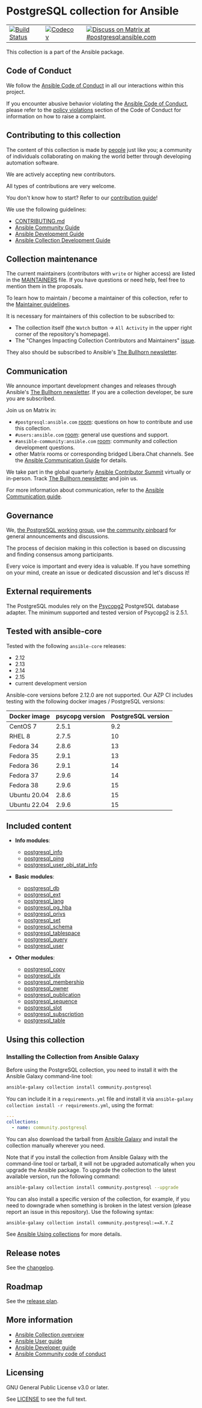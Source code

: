 # PostgreSQL collection for Ansible
| | | | |
|--|--|--|--|
|[![Build Status](https://dev.azure.com/ansible/community.postgres/_apis/build/status/CI?branchName=main)](https://dev.azure.com/ansible/community.postgres/_build?definitionId=28)|[![Codecov](https://img.shields.io/codecov/c/github/ansible-collections/community.postgresql)](https://codecov.io/gh/ansible-collections/community.postgresql)| |[![Discuss on Matrix at #postgresql:ansible.com](https://img.shields.io/matrix/postgresql:ansible.com.svg?server_fqdn=ansible-accounts.ems.host&label=Discuss%20on%20Matrix%20at%20%23postgresql:ansible.com&logo=matrix)](https://matrix.to/#/#postgresql:ansible.com)|

This collection is a part of the Ansible package.

## Code of Conduct

We follow the [Ansible Code of Conduct](https://docs.ansible.com/ansible/latest/community/code_of_conduct.html) in all our interactions within this project.

If you encounter abusive behavior violating the [Ansible Code of Conduct](https://docs.ansible.com/ansible/latest/community/code_of_conduct.html), please refer to the [policy violations](https://docs.ansible.com/ansible/latest/community/code_of_conduct.html#policy-violations) section of the Code of Conduct for information on how to raise a complaint.

## Contributing to this collection

The content of this collection is made by [people](https://github.com/ansible-collections/community.postgresql/graphs/contributors) just like you; a community of individuals collaborating on making the world better through developing automation software.

We are actively accepting new contributors.

All types of contributions are very welcome.

You don't know how to start? Refer to our [contribution guide](https://github.com/ansible-collections/community.postgresql/blob/main/CONTRIBUTING.md)!

We use the following guidelines:

* [CONTRIBUTING.md](https://github.com/ansible-collections/community.postgresql/blob/main/CONTRIBUTING.md)
* [Ansible Community Guide](https://docs.ansible.com/ansible/latest/community/index.html)
* [Ansible Development Guide](https://docs.ansible.com/ansible/devel/dev_guide/index.html)
* [Ansible Collection Development Guide](https://docs.ansible.com/ansible/devel/dev_guide/developing_collections.html#contributing-to-collections)

## Collection maintenance

The current maintainers (contributors with `write` or higher access) are listed in the [MAINTAINERS](https://github.com/ansible-collections/community.postgresql/blob/main/MAINTAINERS) file. If you have questions or need help, feel free to mention them in the proposals.

To learn how to maintain / become a maintainer of this collection, refer to the [Maintainer guidelines](https://github.com/ansible-collections/community.postgresql/blob/main/MAINTAINING.md).

It is necessary for maintainers of this collection to be subscribed to:

* The collection itself (the `Watch` button -> `All Activity` in the upper right corner of the repository's homepage).
* The "Changes Impacting Collection Contributors and Maintainers" [issue](https://github.com/ansible-collections/overview/issues/45).

They also should be subscribed to Ansible's [The Bullhorn newsletter](https://docs.ansible.com/ansible/devel/community/communication.html#the-bullhorn).

## Communication

We announce important development changes and releases through Ansible's [The Bullhorn newsletter](https://docs.ansible.com/ansible/devel/community/communication.html#the-bullhorn). If you are a collection developer, be sure you are subscribed.

Join us on Matrix in:

* `#postgresql:ansible.com` [room](https://matrix.to/#/#postgresql:ansible.com): questions on how to contribute and use this collection.
* `#users:ansible.com` [room](https://matrix.to/#/#users:ansible.com): general use questions and support.
* `#ansible-community:ansible.com` [room](https://matrix.to/#/#community:ansible.com): community and collection development questions.
* other Matrix rooms or corresponding bridged Libera.Chat channels. See the [Ansible Communication Guide](https://docs.ansible.com/ansible/devel/community/communication.html) for details.

We take part in the global quarterly [Ansible Contributor Summit](https://github.com/ansible/community/wiki/Contributor-Summit) virtually or in-person. Track [The Bullhorn newsletter](https://docs.ansible.com/ansible/devel/community/communication.html#the-bullhorn) and join us.

For more information about communication, refer to the [Ansible Communication guide](https://docs.ansible.com/ansible/devel/community/communication.html).

## Governance

We, [the PostgreSQL working group](https://github.com/ansible-collections/community.postgresql/wiki/PostgreSQL-Working-Group), use [the community pinboard](https://github.com/ansible-collections/community.postgresql/issues/30) for general announcements and discussions.

The process of decision making in this collection is based on discussing and finding consensus among participants.

Every voice is important and every idea is valuable. If you have something on your mind, create an issue or dedicated discussion and let's discuss it!

## External requirements

The PostgreSQL modules rely on the [Psycopg2](https://www.psycopg.org/docs/) PostgreSQL database adapter.
The minimum supported and tested version of Psycopg2 is 2.5.1.

## Tested with ansible-core

Tested with the following `ansible-core` releases:
- 2.12
- 2.13
- 2.14
- 2.15
- current development version

Ansible-core versions before 2.12.0 are not supported.
Our AZP CI includes testing with the following docker images / PostgreSQL versions:

| Docker image | psycopg version | PostgreSQL version |
|--------------|-----------------|--------------------|
| CentOS 7     |           2.5.1 |                9.2 |
| RHEL 8       |           2.7.5 |               10   |
| Fedora 34    |           2.8.6 |               13   |
| Fedora 35    |           2.9.1 |               13   |
| Fedora 36    |           2.9.1 |               14   |
| Fedora 37    |           2.9.6 |               14   |
| Fedora 38    |           2.9.6 |               15   |
| Ubuntu 20.04 |           2.8.6 |               15   |
| Ubuntu 22.04 |           2.9.6 |               15   |

## Included content

- **Info modules**:
  - [postgresql_info](https://docs.ansible.com/ansible/latest/collections/community/postgresql/postgresql_info_module.html)
  - [postgresql_ping](https://docs.ansible.com/ansible/latest/collections/community/postgresql/postgresql_ping_module.html)
  - [postgresql_user_obj_stat_info](https://docs.ansible.com/ansible/latest/collections/community/postgresql/postgresql_user_obj_stat_info_module.html)

- **Basic modules**:
  - [postgresql_db](https://docs.ansible.com/ansible/latest/collections/community/postgresql/postgresql_db_module.html)
  - [postgresql_ext](https://docs.ansible.com/ansible/latest/collections/community/postgresql/postgresql_ext_module.html)
  - [postgresql_lang](https://docs.ansible.com/ansible/latest/collections/community/postgresql/postgresql_lang_module.html)
  - [postgresql_pg_hba](https://docs.ansible.com/ansible/latest/collections/community/postgresql/postgresql_pg_hba_module.html)
  - [postgresql_privs](https://docs.ansible.com/ansible/latest/collections/community/postgresql/postgresql_privs_module.html)
  - [postgresql_set](https://docs.ansible.com/ansible/latest/collections/community/postgresql/postgresql_set_module.html)
  - [postgresql_schema](https://docs.ansible.com/ansible/latest/collections/community/postgresql/postgresql_schema_module.html)
  - [postgresql_tablespace](https://docs.ansible.com/ansible/latest/collections/community/postgresql/postgresql_tablespace_module.html)
  - [postgresql_query](https://docs.ansible.com/ansible/latest/collections/community/postgresql/postgresql_query_module.html)
  - [postgresql_user](https://docs.ansible.com/ansible/latest/collections/community/postgresql/postgresql_user_module.html)

- **Other modules**:
  - [postgresql_copy](https://docs.ansible.com/ansible/latest/collections/community/postgresql/postgresql_copy_module.html)
  - [postgresql_idx](https://docs.ansible.com/ansible/latest/collections/community/postgresql/postgresql_idx_module.html)
  - [postgresql_membership](https://docs.ansible.com/ansible/latest/collections/community/postgresql/postgresql_membership_module.html)
  - [postgresql_owner](https://docs.ansible.com/ansible/latest/collections/community/postgresql/postgresql_owner_module.html)
  - [postgresql_publication](https://docs.ansible.com/ansible/latest/collections/community/postgresql/postgresql_publication_module.html)
  - [postgresql_sequence](https://docs.ansible.com/ansible/latest/collections/community/postgresql/postgresql_sequence_module.html)
  - [postgresql_slot](https://docs.ansible.com/ansible/latest/collections/community/postgresql/postgresql_slot_module.html)
  - [postgresql_subscription](https://docs.ansible.com/ansible/latest/collections/community/postgresql/postgresql_subscription_module.html)
  - [postgresql_table](https://docs.ansible.com/ansible/latest/collections/community/postgresql/postgresql_table_module.html)

## Using this collection

### Installing the Collection from Ansible Galaxy

Before using the PostgreSQL collection, you need to install it with the Ansible Galaxy command-line tool:

```bash
ansible-galaxy collection install community.postgresql
```

You can include it in a `requirements.yml` file and install it via `ansible-galaxy collection install -r requirements.yml`, using the format:

```yaml
---
collections:
  - name: community.postgresql
```

You can also download the tarball from [Ansible Galaxy](https://galaxy.ansible.com/community/postgresql) and install the collection manually wherever you need.

Note that if you install the collection from Ansible Galaxy with the command-line tool or tarball, it will not be upgraded automatically when you upgrade the Ansible package. To upgrade the collection to the latest available version, run the following command:

```bash
ansible-galaxy collection install community.postgresql --upgrade
```

You can also install a specific version of the collection, for example, if you need to downgrade when something is broken in the latest version (please report an issue in this repository). Use the following syntax:

```bash
ansible-galaxy collection install community.postgresql:==X.Y.Z
```

See [Ansible Using collections](https://docs.ansible.com/ansible/latest/user_guide/collections_using.html) for more details.

## Release notes

See the [changelog](https://github.com/ansible-collections/community.postgresql/blob/main/CHANGELOG.rst).

## Roadmap

See the [release plan](https://github.com/ansible-collections/community.postgresql/issues/13).

## More information

- [Ansible Collection overview](https://github.com/ansible-collections/overview)
- [Ansible User guide](https://docs.ansible.com/ansible/latest/user_guide/index.html)
- [Ansible Developer guide](https://docs.ansible.com/ansible/latest/dev_guide/index.html)
- [Ansible Community code of conduct](https://docs.ansible.com/ansible/latest/community/code_of_conduct.html)

## Licensing

GNU General Public License v3.0 or later.

See [LICENSE](https://www.gnu.org/licenses/gpl-3.0.txt) to see the full text.
